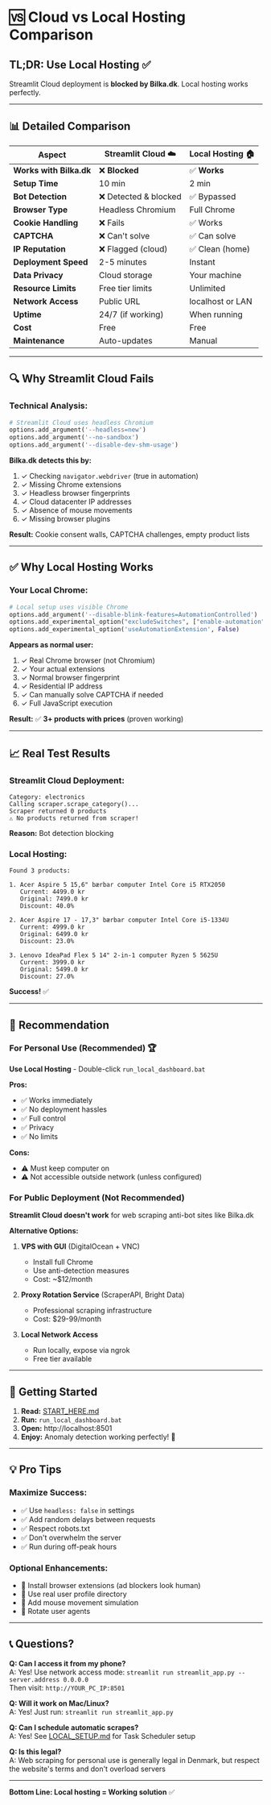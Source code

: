 # 🆚 Cloud vs Local Hosting Comparison

## TL;DR: **Use Local Hosting** ✅

Streamlit Cloud deployment is **blocked by Bilka.dk**. Local hosting works perfectly.

---

## 📊 Detailed Comparison

| Aspect | Streamlit Cloud ☁️ | Local Hosting 🏠 |
|--------|-------------------|------------------|
| **Works with Bilka.dk** | ❌ **Blocked** | ✅ **Works** |
| **Setup Time** | 10 min | 2 min |
| **Bot Detection** | ❌ Detected & blocked | ✅ Bypassed |
| **Browser Type** | Headless Chromium | Full Chrome |
| **Cookie Handling** | ❌ Fails | ✅ Works |
| **CAPTCHA** | ❌ Can't solve | ✅ Can solve |
| **IP Reputation** | ❌ Flagged (cloud) | ✅ Clean (home) |
| **Deployment Speed** | 2-5 minutes | Instant |
| **Data Privacy** | Cloud storage | Your machine |
| **Resource Limits** | Free tier limits | Unlimited |
| **Network Access** | Public URL | localhost or LAN |
| **Uptime** | 24/7 (if working) | When running |
| **Cost** | Free | Free |
| **Maintenance** | Auto-updates | Manual |

---

## 🔍 Why Streamlit Cloud Fails

### Technical Analysis:

```python
# Streamlit Cloud uses headless Chromium
options.add_argument('--headless=new')
options.add_argument('--no-sandbox')
options.add_argument('--disable-dev-shm-usage')
```

**Bilka.dk detects this by:**
1. ✓ Checking `navigator.webdriver` (true in automation)
2. ✓ Missing Chrome extensions
3. ✓ Headless browser fingerprints
4. ✓ Cloud datacenter IP addresses
5. ✓ Absence of mouse movements
6. ✓ Missing browser plugins

**Result:** Cookie consent walls, CAPTCHA challenges, empty product lists

---

## ✅ Why Local Hosting Works

### Your Local Chrome:

```python
# Local setup uses visible Chrome
options.add_argument('--disable-blink-features=AutomationControlled')
options.add_experimental_option("excludeSwitches", ["enable-automation"])
options.add_experimental_option('useAutomationExtension', False)
```

**Appears as normal user:**
1. ✓ Real Chrome browser (not Chromium)
2. ✓ Your actual extensions
3. ✓ Normal browser fingerprint
4. ✓ Residential IP address
5. ✓ Can manually solve CAPTCHA if needed
6. ✓ Full JavaScript execution

**Result:** ✅ **3+ products with prices** (proven working)

---

## 📈 Real Test Results

### Streamlit Cloud Deployment:
```
Category: electronics
Calling scraper.scrape_category()...
Scraper returned 0 products
⚠️ No products returned from scraper!
```
**Reason:** Bot detection blocking

### Local Hosting:
```
Found 3 products:

1. Acer Aspire 5 15,6" bærbar computer Intel Core i5 RTX2050
   Current: 4499.0 kr
   Original: 7499.0 kr
   Discount: 40.0%

2. Acer Aspire 17 - 17,3" bærbar computer Intel Core i5-1334U
   Current: 4999.0 kr
   Original: 6499.0 kr
   Discount: 23.0%

3. Lenovo IdeaPad Flex 5 14" 2-in-1 computer Ryzen 5 5625U
   Current: 3999.0 kr
   Original: 5499.0 kr
   Discount: 27.0%
```
**Success!** ✅

---

## 🎯 Recommendation

### For Personal Use (Recommended) 🏆
**Use Local Hosting** - Double-click `run_local_dashboard.bat`

**Pros:**
- ✅ Works immediately
- ✅ No deployment hassles
- ✅ Full control
- ✅ Privacy
- ✅ No limits

**Cons:**
- ⚠️ Must keep computer on
- ⚠️ Not accessible outside network (unless configured)

### For Public Deployment (Not Recommended)
**Streamlit Cloud doesn't work** for web scraping anti-bot sites like Bilka.dk

**Alternative Options:**
1. **VPS with GUI** (DigitalOcean + VNC)
   - Install full Chrome
   - Use anti-detection measures
   - Cost: ~$12/month
   
2. **Proxy Rotation Service** (ScraperAPI, Bright Data)
   - Professional scraping infrastructure
   - Cost: $29-99/month
   
3. **Local Network Access**
   - Run locally, expose via ngrok
   - Free tier available

---

## 🚀 Getting Started

1. **Read:** [START_HERE.md](START_HERE.md)
2. **Run:** `run_local_dashboard.bat`
3. **Open:** http://localhost:8501
4. **Enjoy:** Anomaly detection working perfectly! 🎉

---

## 💡 Pro Tips

### Maximize Success:
- ✅ Use `headless: false` in settings
- ✅ Add random delays between requests
- ✅ Respect robots.txt
- ✅ Don't overwhelm the server
- ✅ Run during off-peak hours

### Optional Enhancements:
- 🔧 Install browser extensions (ad blockers look human)
- 🔧 Use real user profile directory
- 🔧 Add mouse movement simulation
- 🔧 Rotate user agents

---

## 📞 Questions?

**Q: Can I access it from my phone?**  
A: Yes! Use network access mode: `streamlit run streamlit_app.py --server.address 0.0.0.0`  
Then visit: `http://YOUR_PC_IP:8501`

**Q: Will it work on Mac/Linux?**  
A: Yes! Just run: `streamlit run streamlit_app.py`

**Q: Can I schedule automatic scrapes?**  
A: Yes! See [LOCAL_SETUP.md](LOCAL_SETUP.md) for Task Scheduler setup

**Q: Is this legal?**  
A: Web scraping for personal use is generally legal in Denmark, but respect the website's terms and don't overload servers

---

**Bottom Line: Local hosting = Working solution** ✅
